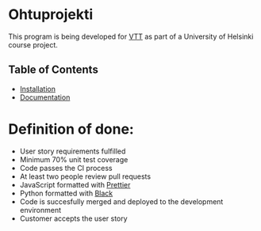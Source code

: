 # Ohtuprojekti

This program is being developed for [VTT](https://www.vttresearch.com/en) as part of a University of Helsinki course project.

## Table of Contents

- [Installation](#installation)
- [Documentation](/docs/)

# Definition of done:
- User story requirements fulfilled
- Minimum 70% unit test coverage
- Code passes the CI process
- At least two people review pull requests
- JavaScript formatted with [Prettier](https://prettier.io)
- Python formatted with [Black](https://github.com/psf/black)
- Code is succesfully merged and deployed to the development environment
- Customer accepts the user story
